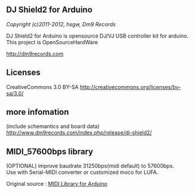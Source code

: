DJ Shield2 for Arduino
------------------------
*Copyright (c)2011-2012, hsgw, Dm9 Records*

DJ Shield2 for Arduino is opensource DJ/VJ USB controller kit for arduino.  
This project is OpenSourceHardWare  
  
<http://dm9records.com>  
  
## Licenses
CreativeCommons 3.0 BY-SA <http://creativecommons.org/licenses/by-sa/3.0/>
 
## more infomation
(include schemantics and board data)  
<http://www.dm9records.com/index.php/release/dj-shield2/>
  
## MIDI_57600bps library
 (OPTIONAL) improve baudrate 31250bps(midi default) to 57600bps.  
Use with Serial-MIDI converter or customized moco for LUFA.  
  
Original source : [MIDI Library for Arduino](http://playground.arduino.cc/Main/MIDILibrary)
